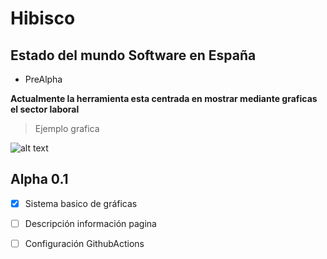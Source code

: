 # Hibisco
## Estado del mundo Software en España
- PreAlpha

**Actualmente la herramienta esta centrada en mostrar mediante graficas el sector laboral**

> Ejemplo grafica

![alt text](https://i.imgur.com/4kE59cd.png)


## Alpha 0.1
- [x] Sistema basico de gráficas
- [ ] Descripción información pagina
- [ ] Configuración GithubActions


